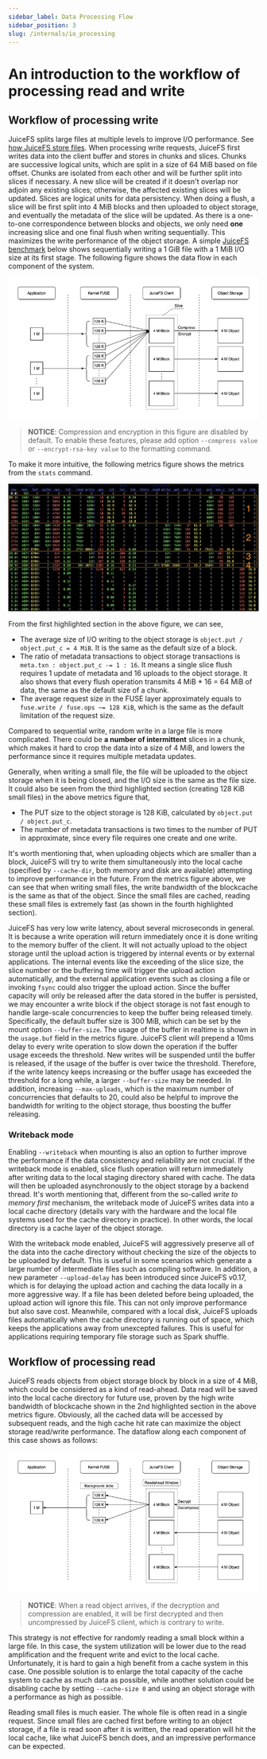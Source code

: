 ```yaml
---
sidebar_label: Data Processing Flow
sidebar_position: 3
slug: /internals/io_processing
---
```

# An introduction to the workflow of processing read and write

## Workflow of processing write

JuiceFS splits large files at multiple levels to improve I/O performance. See [how JuiceFS store files](../reference/how_juicefs_store_files.md). When processing write requests, JuiceFS first writes data into the client buffer and stores in chunks and slices. Chunks are successive logical units, which are split in a size of 64 MiB based on file offset. Chunks are isolated from each other and will be further split into slices if necessary. A new slice will be created if it doesn't overlap nor adjoin any existing slices; otherwise,  the affected existing slices will be updated. Slices are logical units for data persistency. When doing a flush, a slice will be first split into 4 MiB blocks and then uploaded to object storage, and eventually the metadata of the slice will be updated. As there is a one-to-one correspondence between blocks and objects, we only need **one** increasing slice and one final flush when writing sequentially. This maximizes the write performance of the object storage. A simple [JuiceFS benchmark](../benchmark/performance_evaluation_guide.md) below shows sequentially writing a 1 GiB file with a 1 MiB I/O size at its first stage. The following figure shows the data flow in each component of the system.

![write](../images/internals-write.png)

> **NOTICE**: Compression and encryption in this figure are disabled by default. To enable these features, please add option `--compress value` or `--encrypt-rsa-key value` to the formatting command.

To make it more intuitive, the following metrics figure shows the metrics from the `stats` command.

![stats](../images/internals-stats.png)

From the first highlighted section in the above figure, we can see,

- The average size of I/O writing to the object storage is `object.put / object.put_c = 4 MiB`. It is the same as the default size of a block.
- The ratio of metadata transactions to object storage transactions is `meta.txn : object.put_c -= 1 : 16`. It means a single slice flush requires 1 update of metadata and 16 uploads to the object storage. It also shows that every flush operation transmits 4 MiB * 16 = 64 MiB of data, the same as the default size of a chunk.
- The average request size in the FUSE layer approximately equals to `fuse.write / fuse.ops ~= 128 KiB`, which is the same as the default limitation of the request size.

Compared to sequential write, random write in a large file is more complicated. There could be **a number of intermittent** slices in a chunk, which makes it hard to crop the data into a size of 4 MiB, and lowers the performance since it requires multiple metadata updates.

Generally, when writing a small file, the file will be uploaded to the object storage when it is being closed, and the I/O size is the same as the file size. It could also be seen from the third highlighted section (creating 128 KiB small files) in the above metrics figure that,

- The PUT size to the object storage is 128 KiB, calculated by `object.put / object.put_c`.
- The number of metadata transactions is two times to the number of PUT in approximate, since every file requires one create and one write.

It's worth mentioning that, when uploading objects which are smaller than a block, JuiceFS will try to write them simultaneously into the local cache (specified by `--cache-dir`, both memory and disk are available) attempting to improve performance in the future. From the metrics figure above, we can see that when writing small files, the write bandwidth of the blockcache is the same as that of the object. Since the small files are cached, reading these small files is extremely fast (as shown in the fourth highlighted section).

JuiceFS has very low write latency, about several microseconds in general. It is because a write operation will return immediately once it is done writing to the memory buffer of the client. It will not actually upload to the object storage until the upload action is triggered by internal events or by external applications. The internal events like the exceeding of the slice size, the slice number or the buffering time will trigger the upload action automatically, and the external application events such as closing a file or invoking `fsync` could also trigger the upload action. Since the buffer capacity will only be released after the data stored in the buffer is persisted, we may encounter a write block if the object storage is not fast enough to handle large-scale concurrencies to keep the buffer being released timely. Specifically, the default buffer size is 300 MiB, which can be set by the mount option `--buffer-size`. The usage of the buffer in realtime is shown in the `usage.buf` field in the metrics figure. JuiceFS client will prepend a 10ms delay to every write operation to slow down the operation if the buffer usage exceeds the threshold. New writes will be suspended until the buffer is released, if the usage of the buffer is over twice the threshold. Therefore, if the write latency keeps increasing or the buffer usage has exceeded the threshold for a long while, a larger `--buffer-size` may be needed. In addition, increasing `--max-uploads`, which is the maximum number of concurrencies that defaults to 20, could also be helpful to improve the bandwidth for writing to the object storage, thus boosting the buffer releasing.

### Writeback mode

Enabling `--writeback` when mounting is also an option to further improve the performance if the data consistency and reliability are not crucial. If the writeback mode is enabled, slice flush operation will return immediately after writing data to the local staging directory shared with cache. The data will then be uploaded asynchronously to the object storage by a backend thread. It's worth mentioning that, different from the so-called _write to memory first_ mechanism, the writeback mode of JuiceFS writes data into a local cache directory (details vary with the hardware and the local file systems used for the cache directory in practice). In other words, the local directory is a cache layer of the object storage.

With the writeback mode enabled, JuiceFS will aggressively preserve all of the data into the cache directory without checking the size of the objects to be uploaded by default. This is useful in some scenarios which generate a large number of intermediate files such as compiling software. In addition, a new parameter `--upload-delay` has been introduced since JuiceFS v0.17, which is for delaying the upload action and caching the data locally in a more aggressive way. If a file has been deleted before being uploaded, the upload action will ignore this file. This can not only improve performance but also save cost. Meanwhile, compared with a local disk, JuiceFS uploads files automatically when the cache directory is running out of space, which keeps the applications away from unexcepted failures. This is useful for applications requiring temporary file storage such as Spark shuffle.

## Workflow of processing read

JuiceFS reads objects from object storage block by block in a size of 4 MiB, which could be considered as a kind of read-ahead. Data read will be saved into the local cache directory for future use, proven by the high write bandwidth of blockcache shown in the 2nd highlighted section in the above metrics figure. Obviously, all the cached data will be accessed by subsequent reads, and the high cache hit rate can maximize the object storage read/write performance. The dataflow along each component of this case shows as follows:

![read](../images/internals-read.png)

> **NOTICE**: When a read object arrives, if the decryption and compression are enabled, it will be first decrypted and then uncompressed by JuiceFS client, which is contrary to write.

This strategy is not effective for randomly reading a small block within a large file. In this case, the system utilization will be lower due to the read amplification and the frequent write and evict to the local cache. Unfortunately, it is hard to gain a high benefit from a cache system in this case. One possible solution is to enlarge the total capacity of the cache system to cache as much data as possible, while another solution could be disabling cache by setting `--cache-size 0` and using an object storage with a performance as high as possible.

Reading small files is much easier. The whole file is often read in a single request. Since small files are cached first before writing to an object storage, if a file is read soon after it is written, the read operation will hit the local cache, like what JuiceFS bench does, and an impressive performance can be expected.
